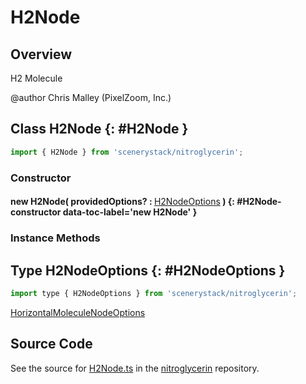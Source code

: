 # H2Node

## Overview

H2 Molecule

@author Chris Malley (PixelZoom, Inc.)

## Class H2Node {: #H2Node }


```js
import { H2Node } from 'scenerystack/nitroglycerin';
```
### Constructor

#### new H2Node( providedOptions? : <span style="font-weight: 400;">[H2NodeOptions](../nitroglycerin/H2Node.md#H2NodeOptions)</span> ) {: #H2Node-constructor data-toc-label='new H2Node' }

### Instance Methods





## Type H2NodeOptions {: #H2NodeOptions }


```js
import type { H2NodeOptions } from 'scenerystack/nitroglycerin';
```


[HorizontalMoleculeNodeOptions](../nitroglycerin/HorizontalMoleculeNode.md#HorizontalMoleculeNodeOptions)



## Source Code

See the source for [H2Node.ts](https://github.com/phetsims/nitroglycerin/blob/main/js/nodes/H2Node.ts) in the [nitroglycerin](https://github.com/phetsims/nitroglycerin) repository.
